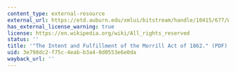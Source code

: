 ```yaml
---
content_type: external-resource
external_url: https://etd.auburn.edu/xmlui/bitstream/handle/10415/677/WADE_KATHRYN_23.pdf?sequence=1
has_external_license_warning: true
license: https://en.wikipedia.org/wiki/All_rights_reserved
status: ''
title: '"The Intent and Fulfillment of the Morrill Act of 1862." (PDF)'
uid: 3e798dc2-f75c-4eab-b3a4-0d0553e6e0da
wayback_url: ''
---
```

